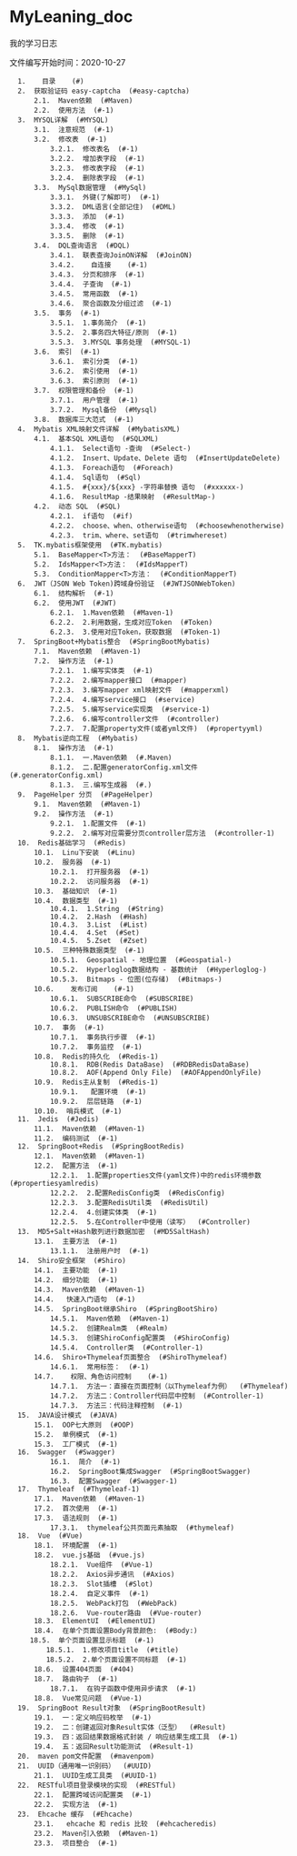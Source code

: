 # MyLeaning_doc
 我的学习日志

文件编写开始时间：2020-10-27

      1.    目录    (#)
      2.  获取验证码 easy-captcha  (#easy-captcha)
    	  2.1.  Maven依赖  (#Maven)
    	  2.2.  使用方法  (#-1)
      3.  MYSQL详解  (#MYSQL)
    	  3.1.  注意规范  (#-1)
    	  3.2.  修改表  (#-1)
    		  3.2.1.  修改表名  (#-1)
    		  3.2.2.  增加表字段  (#-1)
    		  3.2.3.  修改表字段  (#-1)
    		  3.2.4.  删除表字段  (#-1)
    	  3.3.  MySql数据管理  (#MySql)
    		  3.3.1.  外键(了解即可)  (#-1)
    		  3.3.2.  DML语言(全部记住)  (#DML)
    		  3.3.3.  添加  (#-1)
    		  3.3.4.  修改  (#-1)
    		  3.3.5.  删除  (#-1)
    	  3.4.  DQL查询语言  (#DQL)
    		  3.4.1.  联表查询JoinON详解  (#JoinON)
    		  3.4.2.    自连接    (#-1)
    		  3.4.3.  分页和排序  (#-1)
    		  3.4.4.  子查询  (#-1)
    		  3.4.5.  常用函数  (#-1)
    		  3.4.6.  聚合函数及分组过滤  (#-1)
    	  3.5.  事务  (#-1)
    		  3.5.1.  1.事务简介  (#-1)
    		  3.5.2.  2.事务四大特征/原则  (#-1)
    		  3.5.3.  3.MYSQL 事务处理  (#MYSQL-1)
    	  3.6.  索引  (#-1)
    		  3.6.1.  索引分类  (#-1)
    		  3.6.2.  索引使用  (#-1)
    		  3.6.3.  索引原则  (#-1)
    	  3.7.  权限管理和备份  (#-1)
    		  3.7.1.  用户管理  (#-1)
    		  3.7.2.  Mysql备份  (#Mysql)
    	  3.8.  数据库三大范式  (#-1)
      4.  Mybatis XML映射文件详解  (#MybatisXML)
    	  4.1.  基本SQL XML语句  (#SQLXML)
    		  4.1.1.  Select语句 -查询  (#Select-)
    		  4.1.2.  Insert、Update、Delete 语句  (#InsertUpdateDelete)
    		  4.1.3.  Foreach语句  (#Foreach)
    		  4.1.4.  Sql语句  (#Sql)
    		  4.1.5.  #{xxx}/${xxx} -字符串替换 语句  (#xxxxxx-)
    		  4.1.6.  ResultMap -结果映射  (#ResultMap-)
    	  4.2.  动态 SQL  (#SQL)
    		  4.2.1.  if语句  (#if)
    		  4.2.2.  choose、when、otherwise语句  (#choosewhenotherwise)
    		  4.2.3.  trim、where、set语句  (#trimwhereset)
      5.  TK.mybatis框架使用  (#TK.mybatis)
    	  5.1.  BaseMapper<T>方法：  (#BaseMapperT)
    	  5.2.  IdsMapper<T>方法：  (#IdsMapperT)
    	  5.3.  ConditionMapper<T>方法：  (#ConditionMapperT)
      6.  JWT（JSON Web Token)跨域身份验证  (#JWTJSONWebToken)
    	  6.1.  结构解析  (#-1)
    	  6.2.  使用JWT  (#JWT)
    		  6.2.1.  1.Maven依赖  (#Maven-1)
    		  6.2.2.  2.利用数据，生成对应Token  (#Token)
    		  6.2.3.  3.使用对应Token，获取数据  (#Token-1)
      7.  SpringBoot+Mybatis整合  (#SpringBootMybatis)
    	  7.1.  Maven依赖  (#Maven-1)
    	  7.2.  操作方法  (#-1)
    		  7.2.1.  1.编写实体类  (#-1)
    		  7.2.2.  2.编写mapper接口  (#mapper)
    		  7.2.3.  3.编写mapper xml映射文件  (#mapperxml)
    		  7.2.4.  4.编写service接口  (#service)
    		  7.2.5.  5.编写service实现类  (#service-1)
    		  7.2.6.  6.编写controller文件  (#controller)
    		  7.2.7.  7.配置property文件(或者yml文件)  (#propertyyml)
      8.  Mybatis逆向工程  (#Mybatis)
    	  8.1.  操作方法  (#-1)
    		  8.1.1.  一.Maven依赖  (#.Maven)
    		  8.1.2.  二.配置generatorConfig.xml文件  (#.generatorConfig.xml)
    		  8.1.3.  三.编写生成器  (#.)
      9.  PageHelper 分页  (#PageHelper)
    	  9.1.  Maven依赖  (#Maven-1)
    	  9.2.  操作方法  (#-1)
    		  9.2.1.  1.配置文件  (#-1)
    		  9.2.2.  2.编写对应需要分页controller层方法  (#controller-1)
      10.  Redis基础学习  (#Redis)
    	  10.1.  Linu下安装  (#Linu)
    	  10.2.  服务器  (#-1)
    		  10.2.1.  打开服务器  (#-1)
    		  10.2.2.  访问服务器  (#-1)
    	  10.3.  基础知识  (#-1)
    	  10.4.  数据类型  (#-1)
    		  10.4.1.  1.String  (#String)
    		  10.4.2.  2.Hash  (#Hash)
    		  10.4.3.  3.List  (#List)
    		  10.4.4.  4.Set  (#Set)
    		  10.4.5.  5.Zset  (#Zset)
    	  10.5.  三种特殊数据类型  (#-1)
    		  10.5.1.  Geospatial - 地理位置  (#Geospatial-)
    		  10.5.2.  Hyperloglog数据结构 - 基数统计  (#Hyperloglog-)
    		  10.5.3.  Bitmaps - 位图(位存储)  (#Bitmaps-)
    	  10.6.    发布订阅    (#-1)
    		  10.6.1.  SUBSCRIBE命令  (#SUBSCRIBE)
    		  10.6.2.  PUBLISH命令  (#PUBLISH)
    		  10.6.3.  UNSUBSCRIBE命令  (#UNSUBSCRIBE)
    	  10.7.  事务  (#-1)
    		  10.7.1.  事务执行步骤  (#-1)
    		  10.7.2.  事务监控  (#-1)
    	  10.8.  Redis的持久化  (#Redis-1)
    		  10.8.1.  RDB(Redis DataBase)  (#RDBRedisDataBase)
    		  10.8.2.  AOF(Append Only File)  (#AOFAppendOnlyFile)
    	  10.9.  Redis主从复制  (#Redis-1)
    		  10.9.1.  	配置环境  (#-1)
    		  10.9.2.  层层链路  (#-1)
    	  10.10.  哨兵模式  (#-1)
      11.  Jedis  (#Jedis)
    	  11.1.  Maven依赖  (#Maven-1)
    	  11.2.  编码测试  (#-1)
      12.  SpringBoot+Redis  (#SpringBootRedis)
    	  12.1.  Maven依赖  (#Maven-1)
    	  12.2.  配置方法  (#-1)
    		  12.2.1.  1.配置properties文件(yaml文件)中的redis环境参数  (#propertiesyamlredis)
    		  12.2.2.  2.配置RedisConfig类  (#RedisConfig)
    		  12.2.3.  3.配置RedisUtil类  (#RedisUtil)
    		  12.2.4.  4.创建实体类  (#-1)
    		  12.2.5.  5.在Controller中使用（读写）  (#Controller)
      13.  MD5+Salt+Hash散列进行数据加密  (#MD5SaltHash)
    	  13.1.  主要方法  (#-1)
    		  13.1.1.  注册用户时  (#-1)
      14.  Shiro安全框架  (#Shiro)
    	  14.1.  主要功能  (#-1)
    	  14.2.  细分功能  (#-1)
    	  14.3.  Maven依赖  (#Maven-1)
    	  14.4.   快速入门语句  (#-1)
    	  14.5.  SpringBoot继承Shiro  (#SpringBootShiro)
    		  14.5.1.  Maven依赖  (#Maven-1)
    		  14.5.2.  创建Realm类  (#Realm)
    		  14.5.3.  创建ShiroConfig配置类  (#ShiroConfig)
    		  14.5.4.  Controller类  (#Controller-1)
    	  14.6.  Shiro+Thymeleaf页面整合  (#ShiroThymeleaf)
    		  14.6.1.  常用标签：  (#-1)
    	  14.7.    权限、角色访问控制    (#-1)
    		  14.7.1.  方法一：直接在页面控制（以Thymeleaf为例）  (#Thymeleaf)
    		  14.7.2.  方法二：Controller代码层中控制  (#Controller-1)
    		  14.7.3.  方法三：代码注释控制  (#-1)
      15.  JAVA设计模式  (#JAVA)
    	  15.1.  OOP七大原则  (#OOP)
    	  15.2.  单例模式  (#-1)
    	  15.3.  工厂模式  (#-1)
      16.  Swagger  (#Swagger)
    		  16.1.  简介  (#-1)
    		  16.2.  SpringBoot集成Swagger  (#SpringBootSwagger)
    		  16.3.  配置Swagger  (#Swagger-1)
      17.  Thymeleaf  (#Thymeleaf-1)
    	  17.1.  Maven依赖  (#Maven-1)
    	  17.2.  首次使用  (#-1)
    	  17.3.  语法规则  (#-1)
    		  17.3.1.  thymeleaf公共页面元素抽取  (#thymeleaf)
      18.  Vue  (#Vue)
    	  18.1.  环境配置  (#-1)
    	  18.2.  vue.js基础  (#vue.js)
    		  18.2.1.  Vue组件  (#Vue-1)
    		  18.2.2.  Axios异步通讯  (#Axios)
    		  18.2.3.  Slot插槽  (#Slot)
    		  18.2.4.  自定义事件  (#-1)
    		  18.2.5.  WebPack打包  (#WebPack)
    		  18.2.6.  Vue-router路由  (#Vue-router)
    	  18.3.  ElementUI  (#ElementUI)
    	  18.4.  在单个页面设置Body背景颜色:  (#Body:)
    	 18.5.  单个页面设置显示标题  (#-1)
    		 18.5.1.  1.修改项目title  (#title)
    		 18.5.2.  2.单个页面设置不同标题  (#-1)
    	  18.6.  设置404页面  (#404)
    	  18.7.  路由钩子  (#-1)
    		  18.7.1.  在钩子函数中使用异步请求  (#-1)
    	  18.8.  Vue常见问题  (#Vue-1)
      19.  SpringBoot Result对象  (#SpringBootResult)
    	  19.1.  一：定义响应码枚举  (#-1)
    	  19.2.  二：创建返回对象Result实体（泛型）  (#Result)
    	  19.3.  四：返回结果数据格式封装 / 响应结果生成工具  (#-1)
    	  19.4.  五：返回Result功能测试  (#Result-1)
      20.  maven pom文件配置  (#mavenpom)
      21.  UUID（通用唯一识别码）  (#UUID)
    	  21.1.  UUID生成工具类  (#UUID-1)
      22.  RESTful项目登录模块的实现  (#RESTful)
    	  22.1.  配置跨域访问配置类  (#-1)
    	  22.2.  实现方法  (#-1)
      23.  Ehcache 缓存  (#Ehcache)
    	  23.1.   ehcache 和 redis 比较  (#ehcacheredis)
    	  23.2.  Maven引入依赖  (#Maven-1)
    	  23.3.  项目整合  (#-1)

  



